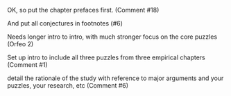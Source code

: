 OK, so put the chapter prefaces first. (Comment #18)

And put all conjectures in footnotes (#6)



Needs longer intro to intro, with much stronger focus on the core puzzles (Orfeo 2)

Set up intro to include all three puzzles from three empirical chapters (Comment #1)

detail the rationale of the study with reference to major arguments and your puzzles, your research, etc (Comment #6)
